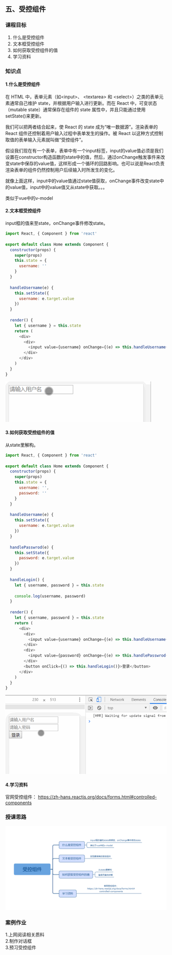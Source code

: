 ## 五、受控组件

### 课程目标

1. 什么是受控组件
2. 文本框受控组件
3. 如何获取受控组件的值
4. 学习资料

### 知识点

#### 1.什么是受控组件

在 HTML 中，表单元素（如&lt;input>、 &lt;textarea> 和 &lt;select>）之类的表单元素通常自己维护 state，并根据用户输入进行更新。而在 React 中，可变状态（mutable state）通常保存在组件的 state 属性中，并且只能通过使用 setState()来更新。

我们可以把两者结合起来，使 React 的 state 成为“唯一数据源”。渲染表单的 React 组件还控制着用户输入过程中表单发生的操作。被 React 以这种方式控制取值的表单输入元素就叫做“受控组件”。 

假设我们现在有一个表单，表单中有一个input标签，input的value值必须是我们设置在constructor构造函数的state中的值，然后，通过onChange触发事件来改变state中保存的value值，这样形成一个循环的回路影响。也可以说是React负责渲染表单的组件仍然控制用户后续输入时所发生的变化。

就像上面这样，input中的value值通过state值获取，onChange事件改变state中的value值，input中的value值又从state中获取。。。

类似于vue中的v-model
  
#### 2.文本框受控组件
input框的值来至state，onChange事件修改state。

```js
import React, { Component } from 'react'

export default class Home extends Component {
  constructor(props) {
    super(props)
    this.state = {
      username: ''
    }
  }

  handleUsername(e) {
    this.setState({
      username: e.target.value
    })
  }

  render() {
    let { username } = this.state
    return (
      <div>
        <div>
          <input value={username} onChange={(e) => this.handleUsername(e)} placeholder="请输入用户名"></input>
        </div>
      </div>
    )
  }
}

```

![](./images/05简单的受控组件.gif)  

#### 3.如何获取受控组件的值

从state里解构。

```js
import React, { Component } from 'react'

export default class Home extends Component {
  constructor(props) {
    super(props)
    this.state = {
      username: '',
      password: ''
    }
  }

  handleUsername(e) {
    this.setState({
      username: e.target.value
    })
  }

  handlePasswrod(e) {
    this.setState({
      password: e.target.value
    })
  }

  handleLogin() {
    let { username, password } = this.state

    console.log(username, password)
  }

  render() {
    let { username, password } = this.state
    return (
      <div>
        <div>
          <input value={username} onChange={(e) => this.handleUsername(e)} placeholder="请输入用户名"></input>
        </div>
        <div>
          <input value={password} onChange={(e) => this.handlePasswrod(e)} placeholder="请输入密码" type="password"></input>
        </div>
        <button onClick={() => this.handleLogin()}>登录</button>
      </div>
    )
  }
}


```

![](./images/05获取受控组件的值.gif)   


#### 4.学习资料

官网受控组件：
https://zh-hans.reactjs.org/docs/forms.html#controlled-components

### 授课思路

![](./images/05受控组件.png)    

### 案例作业

1.上网阅读相关质料  
2.制作对话框    
3.预习受控组件  

